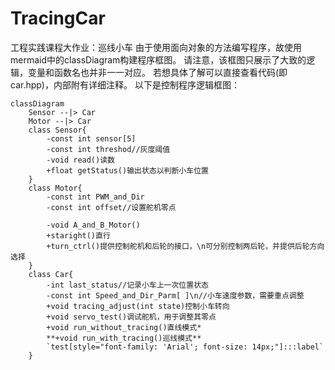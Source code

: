 # TracingCar
工程实践课程大作业：巡线小车
由于使用面向对象的方法编写程序，故使用mermaid中的classDiagram构建程序框图。
请注意，该框图只展示了大致的逻辑，变量和函数名也并非一一对应。
若想具体了解可以直接查看代码(即car.hpp)，内部附有详细注释。
以下是控制程序逻辑框图：

``` mermaid
classDiagram
    Sensor --|> Car
    Motor --|> Car
    class Sensor{
        -const int sensor[5]
        -const int threshod//灰度阈值
        -void read()读数
        +float getStatus()输出状态以判断小车位置
    }
    class Motor{
        -const int PWM_and_Dir
        -const int offset//设置舵机零点
        
        -void A_and_B_Motor()
        +staright()直行
        +turn_ctrl()提供控制舵机和后轮的接口，\n可分别控制两后轮，并提供后轮方向选择
    }
    class Car{
        -int last_status//记录小车上一次位置状态
        -const int Speed_and_Dir_Parm[ ]\n//小车速度参数，需要重点调整
        +void tracing_adjust(int state)控制小车转向
        +void servo_test()调试舵机，用于调整其零点
        +void run_without_tracing()直线模式*
        **+void run_with_tracing()巡线模式**
        `test[style="font-family: 'Arial'; font-size: 14px;"]:::label`
    }
```
